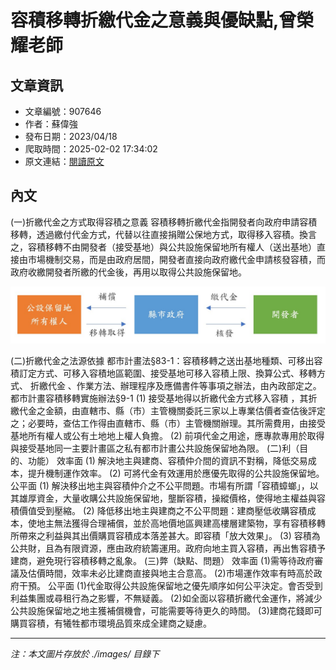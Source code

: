 # 容積移轉折繳代金之意義與優缺點,曾榮耀老師

## 文章資訊
- 文章編號：907646
- 作者：蘇偉強
- 發布日期：2023/04/18
- 爬取時間：2025-02-02 17:34:02
- 原文連結：[閱讀原文](https://real-estate.get.com.tw/Columns/detail.aspx?no=907646)

## 內文
(一)折繳代金之方式取得容積之意義
容積移轉折繳代金指開發者向政府申請容積移轉，透過繳付代金方式，代替以往直接捐贈公保地方式，取得移入容積。換言之，容積移轉不由開發者（接受基地）與公共設施保留地所有權人（送出基地）直接由市場機制交易，而是由政府居間，開發者直接向政府繳代金申請核發容積，而政府收繳開發者所繳的代金後，再用以取得公共設施保留地。

![圖片](./images/907646_755e16e6.jpg)

(二)折繳代金之法源依據
都市計畫法§83-1：容積移轉之送出基地種類、可移出容積訂定方式、可移入容積地區範圍、接受基地可移入容積上限、換算公式、移轉方式、
折繳代金
、作業方法、辦理程序及應備書件等事項之辦法，由內政部定之。
都市計畫容積移轉實施辦法§9-1
(1)
接受基地得以折繳代金方式移入容積
，其折繳代金之金額，由直轄市、縣（市）主管機關委託三家以上專業估價者查估後評定之；必要時，查估工作得由直轄市、縣（市）主管機關辦理。其所需費用，由接受基地所有權人或公有土地地上權人負擔。
(2)	前項代金之用途，應專款專用於取得與接受基地同一主要計畫區之私有都市計畫公共設施保留地為限。
(二)利（目的、功能）
效率面
(1)	解決地主與建商、容積仲介間的資訊不對稱，降低交易成本，提升機制運作效率。
(2)	可將代金有效運用於應優先取得的公共設施保留地。
公平面
(1)	解決移出地主與容積仲介之不公平問題。市場有所謂「容積蟑螂」，以其雄厚資金，大量收購公共設施保留地，壟斷容積，操縱價格，使得地主權益與容積價值受到壓縮。
(2)	降低移出地主與建商之不公平問題：建商壓低收購容積成本，使地主無法獲得合理補償，並於高地價地區興建高樓層建築物，享有容積移轉所帶來之利益與其出價購買容積成本落差甚大。即容積「放大效果」。
(3)	容積為公共財，且為有限資源，應由政府統籌運用。政府向地主買入容積，再出售容積予建商，避免現行容積移轉之亂象。
(三)弊（缺點、問題）
效率面
(1)需等待政府審議及估價時間，效率未必比建商直接與地主合意高。
(2)市場運作效率有時高於政府干預。
公平面
(1)代金取得公共設施保留地之優先順序如何公平決定。會否受到利益集團或尋租行為之影響，不無疑義。
(2)如全面以容積折繳代金運作，將減少公共設施保留地之地主獲補償機會，可能需要等待更久的時間。
(3)建商花錢即可購買容積，有犧牲都市環境品質來成全建商之疑慮。

---
*注：本文圖片存放於 ./images/ 目錄下*
